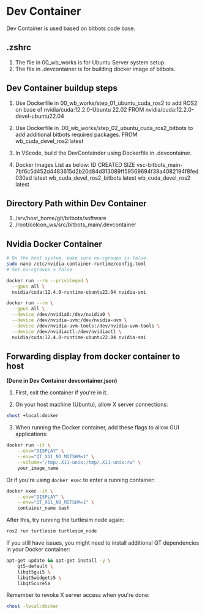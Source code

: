 # Dev Container

Dev Container is used based on bitbots code base.

## .zshrc

1. The file in 00_wb_works is for Ubuntu Server system setup.
2. The file in .devcontainer is for building docker image of bitbots.

## Dev Container buildup steps

1. Use Dockerfile in 00_wb_works/step_01_ubuntu_cuda_ros2 to add ROS2 on base of nvidia/cuda:12.2.0-Ubuntu 22.02
   FROM nvidia/cuda:12.2.0-devel-ubuntu22.04

2. Use Dockerfile in .00_wb_works/step_02_ubuntu_cuda_ros2_bitbots to add additional bitbots required packages.
   FROM wb_cuda_devel_ros2:latest

3. In VScode, build the DevContainder using Dockerfile in .devcontainer.
4. Docker Images List as below:
    ID       CREATED         SIZE
    vsc-bitbots_main-7bf6c5d452d4483615d2b20d84d313089ff59569694f38a4082194f8fed030ad   latest                     wb_cuda_devel_ros2_bitbots                                                          latest                     wb_cuda_devel_ros2                                                                  latest

## Directory Path within Dev Container

1. /srv/host_home/git/bitbots/software
2. /root/colcon_ws/src/bitbots_main/.devcontainer

## Nvidia Docker Container

```bash
# On the host system, make sure no-cgroups is false.
sudo nano /etc/nvidia-container-runtime/config.toml
# Set no-cgroups = false

docker run --rm --privileged \
  --gpus all \
  nvidia/cuda:12.4.0-runtime-ubuntu22.04 nvidia-smi

docker run --rm \
  --gpus all \
  --device /dev/nvidia0:/dev/nvidia0 \
  --device /dev/nvidia-uvm:/dev/nvidia-uvm \
  --device /dev/nvidia-uvm-tools:/dev/nvidia-uvm-tools \
  --device /dev/nvidiactl:/dev/nvidiactl \
  nvidia/cuda:12.4.0-runtime-ubuntu22.04 nvidia-smi
```

## Forwarding display from docker container to host

**(Done in Dev Container devcontainer.json)**

1. First, exit the container if you're in it.

2. On your host machine (Ubuntu), allow X server connections:

```bash
xhost +local:docker
```

3. When running the Docker container, add these flags to allow GUI applications:

```bash
docker run -it \
    --env="DISPLAY" \
    --env="QT_X11_NO_MITSHM=1" \
    --volume="/tmp/.X11-unix:/tmp/.X11-unix:rw" \
    your_image_name
```

Or if you're using `docker exec` to enter a running container:

```bash
docker exec -it \
    --env="DISPLAY" \
    --env="QT_X11_NO_MITSHM=1" \
    container_name bash
```

After this, try running the turtlesim node again:

```bash
ros2 run turtlesim turtlesim_node
```

If you still have issues, you might need to install additional QT dependencies in your Docker container:

```bash
apt-get update && apt-get install -y \
    qt5-default \
    libqt5gui5 \
    libqt5widgets5 \
    libqt5core5a
```

Remember to revoke X server access when you're done:

```bash
xhost -local:docker
```
